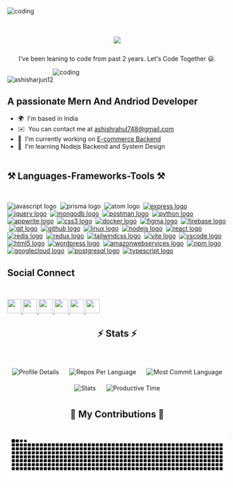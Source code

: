<img align="center" alt="coding" src="https://1.bp.blogspot.com/-7A4WynwLsMw/XbBpCXG8fHI/AAAAAAAAMt4/uOa1bpLskYgrwGbllhSu2SDj_Mig8SXJQCLcBGAsYHQ/s1600/2000_600px.gif">


<h1 align="center">
    <img src="https://readme-typing-svg.herokuapp.com/?font=openSans&size=38&center=true&vCenter=true&width=500&height=70&duration=4000&lines=Hi+👋+I'm+Ashish+Raj+!;" />
</h1>
<p align="center">I've been leaning to code from past 2 years. Let's Code Together 😃.</p>
<img align="right" alt="coding" width="400" src="https://res.cloudinary.com/dogeqhwii/image/upload/v1719179677/giphy_1_kmzdnf.webp">

<p align="left">
  <img src="https://komarev.com/ghpvc/?username=ashisharjun12&label=Profile%20views&color=3CDB85&style=flat" alt="ashisharjun12" />
</p>


A passionate Mern And Andriod Developer
---------------------------------------

* 🌍  I'm based in India
* ✉️  You can contact me at [ashishrahul748@gmail.com](mailto:ashishrahul748@gmail.com)
* 🚀  I'm currently working on [E-commerce Backend](http://github.com/Ashisharjun12/Ecommerce-Api)
* 🧠  I'm learning Nodejs Backend and System Design
  <br/><br/>


<h2 align="left">⚒️ Languages-Frameworks-Tools ⚒️</h2>
<br/>

<p align="left">
    <a><img src="https://skillicons.dev/icons?i=js" height="40" alt="javascript logo" /></a>
    <img  />
    <a><img src="https://skillicons.dev/icons?i=prisma" height="40" alt="prisma logo" /></a>
    <img  />
    <a><img src="https://skillicons.dev/icons?i=atom" height="40" alt="atom logo" /></a>
    <img  />
    <a href=""><img src="https://skillicons.dev/icons?i=express" height="40" alt="express logo" /></a>
    <img  />
    <a href=""> <img src="https://skillicons.dev/icons?i=jquery" height="40" alt="jquery logo" /></a>
    <img  />
    <a href=""><img src="https://skillicons.dev/icons?i=mongodb" height="40" alt="mongodb logo" /></a>
    <img  />
    <a href=""><img src="https://skillicons.dev/icons?i=postman" height="40" alt="postman logo" /></a>
    <img  />
    <a href=""> <img src="https://skillicons.dev/icons?i=py" height="40" alt="python logo" /></a>
    <img  />
    <a href=""><img src="https://skillicons.dev/icons?i=appwrite" height="40" alt="appwrite logo" /></a>
    <img  />
    <a href=""> <img src="https://skillicons.dev/icons?i=css" height="40" alt="css3 logo" /></a>
    <img  />
    <a href=""><img src="https://skillicons.dev/icons?i=docker" height="40" alt="docker logo" /></a>
    <img  />
    <a href=""><img src="https://skillicons.dev/icons?i=figma" height="40" alt="figma logo" /></a>
    <img  />
    <a href=""> <img src="https://skillicons.dev/icons?i=firebase" height="40" alt="firebase logo" /></a>
    <img  />
    <a href=""><img src="https://skillicons.dev/icons?i=git" height="40" alt="git logo" /></a>
    <img  />
    <a href=""> <img src="https://skillicons.dev/icons?i=github" height="40" alt="github logo" /></a>
    <img  />
    <a href=""> <img src="https://skillicons.dev/icons?i=linux" height="40" alt="linux logo" /></a>
    <img  />
    <a href=""><img src="https://skillicons.dev/icons?i=nodejs" height="40" alt="nodejs logo" /></a>
    <img  />
    <a href=""> <img src="https://skillicons.dev/icons?i=react" height="40" alt="react logo" /></a>
    <img  />
    <a href=""><img src="https://skillicons.dev/icons?i=redis" height="40" alt="redis logo" /></a>
    <img  />
    <a href=""> <img src="https://skillicons.dev/icons?i=redux" height="40" alt="redux logo" /></a>
    <img  />
    <a href=""><img src="https://skillicons.dev/icons?i=tailwind" height="40" alt="tailwindcss logo" /></a>
    <img  />
    <a href=""><img src="https://skillicons.dev/icons?i=vite" height="40" alt="vite logo" /></a>
    <img  />
    <a href=""> <img src="https://skillicons.dev/icons?i=vscode" height="40" alt="vscode logo" /></a>
    <img  />
    <a href=""> <img src="https://skillicons.dev/icons?i=html" height="40" alt="html5 logo" /></a>
    <img  />
    <a href=""> <img src="https://skillicons.dev/icons?i=wordpress" height="40" alt="wordpress logo" /></a>
    <img  />
    <a href=""><img src="https://skillicons.dev/icons?i=aws" height="40" alt="amazonwebservices logo" /></a>
    <img  />
    <a href=""> <img src="https://cdn.simpleicons.org/npm/CB3837" height="40" alt="npm logo" /></a>
    <img  />
    <a href=""><img src="https://skillicons.dev/icons?i=gcp" height="40" alt="googlecloud logo" /></a>
    <img  />
    <a href=""><img src="https://skillicons.dev/icons?i=postgres" height="40" alt="postgresql logo" /></a>
    <img  />
    <a href=""> <img src="https://skillicons.dev/icons?i=ts" height="40" alt="typescript logo" /></a>
</p>


<h2 align="left"> Social Connect </h2>
<br>

<p align="left"> <a href="https://www.github.com/Ashisharjun12" target="_blank" rel="noreferrer"> <picture> <source media="(prefers-color-scheme: dark)" srcset="https://raw.githubusercontent.com/danielcranney/readme-generator/main/public/icons/socials/github-dark.svg" /> <source media="(prefers-color-scheme: light)" srcset="https://raw.githubusercontent.com/danielcranney/readme-generator/main/public/icons/socials/github.svg" /> <img src="https://raw.githubusercontent.com/danielcranney/readme-generator/main/public/icons/socials/github.svg" width="32" height="32" /> </picture> </a> <a href="http://www.instagram.com/_ashish.raj_10" target="_blank" rel="noreferrer"> <picture> <source media="(prefers-color-scheme: dark)" srcset="https://raw.githubusercontent.com/danielcranney/readme-generator/main/public/icons/socials/instagram-dark.svg" /> <source media="(prefers-color-scheme: light)" srcset="https://raw.githubusercontent.com/danielcranney/readme-generator/main/public/icons/socials/instagram.svg" /> <img src="https://raw.githubusercontent.com/danielcranney/readme-generator/main/public/icons/socials/instagram.svg" width="32" height="32" /> </picture> </a> <a href="https://www.linkedin.com/in/ashish-raj-300943188/" target="_blank" rel="noreferrer"> <picture> <source media="(prefers-color-scheme: dark)" srcset="https://raw.githubusercontent.com/danielcranney/readme-generator/main/public/icons/socials/linkedin-dark.svg" /> <source media="(prefers-color-scheme: light)" srcset="https://raw.githubusercontent.com/danielcranney/readme-generator/main/public/icons/socials/linkedin.svg" /> <img src="https://raw.githubusercontent.com/danielcranney/readme-generator/main/public/icons/socials/linkedin.svg" width="32" height="32" /> </picture> </a> <a href="https://www.x.com/Ashish37484185" target="_blank" rel="noreferrer"> <picture> <source media="(prefers-color-scheme: dark)" srcset="https://raw.githubusercontent.com/danielcranney/readme-generator/main/public/icons/socials/twitter-dark.svg" /> <source media="(prefers-color-scheme: light)" srcset="https://raw.githubusercontent.com/danielcranney/readme-generator/main/public/icons/socials/twitter.svg" /> <img src="https://raw.githubusercontent.com/danielcranney/readme-generator/main/public/icons/socials/twitter.svg" width="32" height="32" /> </picture> </a> <a href="https://www.youtube.com/@ASHU1210_" target="_blank" rel="noreferrer"> <picture> <source media="(prefers-color-scheme: dark)" srcset="https://raw.githubusercontent.com/danielcranney/readme-generator/main/public/icons/socials/youtube-dark.svg" /> <source media="(prefers-color-scheme: light)" srcset="https://raw.githubusercontent.com/danielcranney/readme-generator/main/public/icons/socials/youtube.svg" /> <img src="https://raw.githubusercontent.com/danielcranney/readme-generator/main/public/icons/socials/youtube.svg" width="32" height="32" /> </picture> </a> <a href="https://www.threads.net/@_ashish.raj_10" target="_blank" rel="noreferrer"> <picture> <source media="(prefers-color-scheme: dark)" srcset="https://raw.githubusercontent.com/danielcranney/readme-generator/main/public/icons/socials/threads-dark.svg" /> <source media="(prefers-color-scheme: light)" srcset="https://raw.githubusercontent.com/danielcranney/readme-generator/main/public/icons/socials/threads.svg" /> <img src="https://raw.githubusercontent.com/danielcranney/readme-generator/main/public/icons/socials/threads.svg" width="32" height="32" /> </picture> </a></p>

<h2 align="center">⚡ Stats ⚡</h2>
<br>


<p align="center">
  <img src="http://github-profile-summary-cards.vercel.app/api/cards/profile-details?username=Ashisharjun12&theme=blue_green" alt="Profile Details" style="margin: 10px;" />
  <img src="http://github-profile-summary-cards.vercel.app/api/cards/repos-per-language?username=Ashisharjun12&theme=blue_green" alt="Repos Per Language" style="margin: 10px;" />
  <img src="http://github-profile-summary-cards.vercel.app/api/cards/most-commit-language?username=Ashisharjun12&theme=blue_green" alt="Most Commit Language" style="margin: 10px;" />
  <img src="http://github-profile-summary-cards.vercel.app/api/cards/stats?username=Ashisharjun12&theme=blue_green" alt="Stats" style="margin: 10px; width: 500px; height: auto;" />
  <img src="http://github-profile-summary-cards.vercel.app/api/cards/productive-time?username=Ashisharjun12&theme=blue_green&utcOffset=8" alt="Productive Time" style="margin: 10px;" />
</p>



<div align="center">
  <h2>🐍 My Contributions 🐍</h2>
  <br>
 <img src="https://raw.githubusercontent.com/Ashisharjun12/Ashisharjun12/output/snake.svg" alt="Snake animation" />
  
  <br/><br/><br/>
</div>



